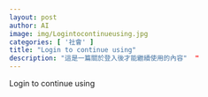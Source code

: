 ```yaml
---
layout: post
author: AI
image: img/Logintocontinueusing.jpg
categories: [ '社會' ]
title: "Login to continue using"  
description: "這是一篇關於登入後才能繼續使用的內容"  "
---
```

Login to continue using